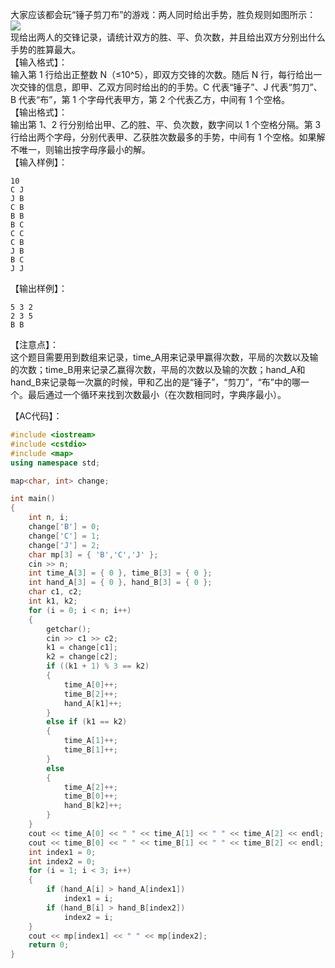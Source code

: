 大家应该都会玩“锤子剪刀布”的游戏：两人同时给出手势，胜负规则如图所示：  
![](https://images.ptausercontent.com/724da598-b37f-4f1f-99b4-71459654ce3a.jpg)  
现给出两人的交锋记录，请统计双方的胜、平、负次数，并且给出双方分别出什么手势的胜算最大。  
【输入格式】：  
输入第 1 行给出正整数 N（≤10^5），即双方交锋的次数。随后 N 行，每行给出一次交锋的信息，即甲、乙双方同时给出的的手势。C 代表“锤子”、J 代表“剪刀”、B 代表“布”，第 1 个字母代表甲方，第 2 个代表乙方，中间有 1 个空格。  
【输出格式】：  
输出第 1、2 行分别给出甲、乙的胜、平、负次数，数字间以 1 个空格分隔。第 3 行给出两个字母，分别代表甲、乙获胜次数最多的手势，中间有 1 个空格。如果解不唯一，则输出按字母序最小的解。  
【输入样例】：
```
10
C J
J B
C B
B B
B C
C C
C B
J B
B C
J J
```
【输出样例】：  
```
5 3 2
2 3 5
B B
```
【注意点】：  
这个题目需要用到数组来记录，time_A用来记录甲赢得次数，平局的次数以及输的次数；time_B用来记录乙赢得次数，平局的次数以及输的次数；hand_A和hand_B来记录每一次赢的时候，甲和乙出的是“锤子”，“剪刀”，“布”中的哪一个。最后通过一个循环来找到次数最小（在次数相同时，字典序最小）。  

【AC代码】：  
```cpp
#include <iostream>
#include <cstdio>
#include <map>
using namespace std;

map<char, int> change;

int main()
{
	int n, i;
	change['B'] = 0;
	change['C'] = 1;
	change['J'] = 2;
	char mp[3] = { 'B','C','J' };
	cin >> n;
	int time_A[3] = { 0 }, time_B[3] = { 0 };
	int hand_A[3] = { 0 }, hand_B[3] = { 0 };
	char c1, c2;
	int k1, k2;
	for (i = 0; i < n; i++)
	{
		getchar();
		cin >> c1 >> c2;
		k1 = change[c1];
		k2 = change[c2];
		if ((k1 + 1) % 3 == k2)
		{
			time_A[0]++;
			time_B[2]++;
			hand_A[k1]++;
		}
		else if (k1 == k2)
		{
			time_A[1]++;
			time_B[1]++;
		}
		else
		{
			time_A[2]++;
			time_B[0]++;
			hand_B[k2]++;
		}
	}
	cout << time_A[0] << " " << time_A[1] << " " << time_A[2] << endl;
	cout << time_B[0] << " " << time_B[1] << " " << time_B[2] << endl;
	int index1 = 0;
	int index2 = 0;
	for (i = 1; i < 3; i++)
	{
		if (hand_A[i] > hand_A[index1])
			index1 = i;
		if (hand_B[i] > hand_B[index2])
			index2 = i;
	}
	cout << mp[index1] << " " << mp[index2];
	return 0;
}
```